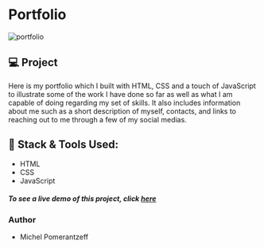 # Portfolio

![portfolio](https://user-images.githubusercontent.com/96065240/187036357-95462200-5681-468d-a90a-fdf502bffda8.PNG)

## 💻 Project

Here is my portfolio which I built with HTML, CSS and a touch of JavaScript to illustrate some of the work I have done so far as well as what I am capable of doing regarding my set of skills.
It also includes information about me such as a short description of myself, contacts, and links to reaching out to me through a few of my social medias.

## 🚀 Stack & Tools Used:
- HTML
- CSS
- JavaScript

##### To see a live demo of this project, click [here](https://michelpomerantzeff.github.io/portfolio)

### Author
- Michel Pomerantzeff

